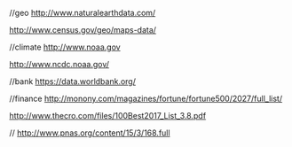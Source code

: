 //geo
http://www.naturalearthdata.com/

http://www.census.gov/geo/maps-data/

//climate
http://www.noaa.gov

http://www.ncdc.noaa.gov/

//bank
https://data.worldbank.org/

//finance
http://monony.com/magazines/fortune/fortune500/2027/full_list/

http://www.thecro.com/files/100Best2017_List_3.8.pdf

//
http://www.pnas.org/content/15/3/168.full

